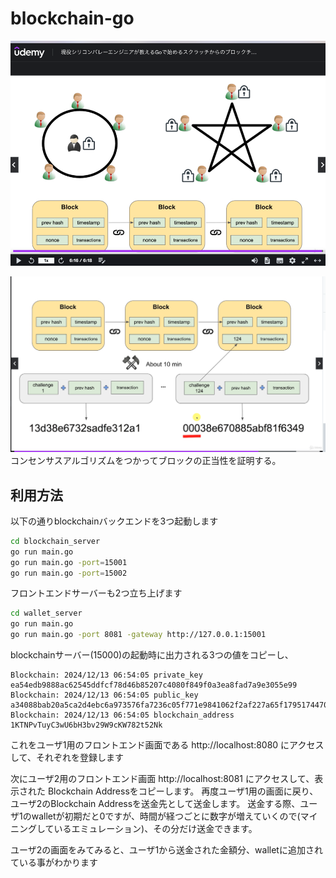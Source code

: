 # blockchain-go

![img.png](img.png)

![img_1.png](img_1.png)
コンセンサスアルゴリズムをつかってブロックの正当性を証明する。


## 利用方法

以下の通りblockchainバックエンドを3つ起動します

```bash
cd blockchain_server
go run main.go
go run main.go -port=15001
go run main.go -port=15002
```

フロントエンドサーバーも2つ立ち上げます

```bash
cd wallet_server
go run main.go
go run main.go -port 8081 -gateway http://127.0.0.1:15001
```

blockchainサーバー(15000)の起動時に出力される3つの値をコピーし、

```plaintext
Blockchain: 2024/12/13 06:54:05 private_key ea54edb9888ac62545ddfcf78d46b85207c4080f849f0a3ea8fad7a9e3055e99
Blockchain: 2024/12/13 06:54:05 public_key a34088bab20a5ca2d4ebc6a973576fa7236c05f771e9841062f2af227a65f179517447059b078eb1b632b7cd114e79fbdff4f1fcea99781ede2084e9a8654c2b
Blockchain: 2024/12/13 06:54:05 blockchain_address 1KTNPvTuyC3wU6bH3bv29W9cKW782t52Nk
```

これをユーザ1用のフロントエンド画面である http://localhost:8080 にアクセスして、それぞれを登録します

次にユーザ2用のフロントエンド画面 http://localhost:8081 にアクセスして、表示された Blockchain Addressをコピーします。
再度ユーザ1用の画面に戻り、ユーザ2のBlockchain Addressを送金先として送金します。
送金する際、ユーザ1のwalletが初期だと0ですが、時間が経つごとに数字が増えていくので(マイニングしているエミュレーション)、その分だけ送金できます。

ユーザ2の画面をみてみると、ユーザ1から送金された金額分、walletに追加されている事がわかります